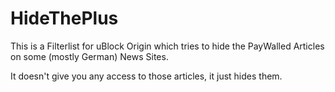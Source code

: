 # HideThePlus
This is a Filterlist for uBlock Origin which tries to hide the PayWalled Articles on some (mostly German) News Sites.

It doesn't give you any access to those articles, it just hides them.